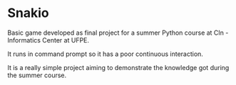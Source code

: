 # Snakio

Basic game developed as final project for a summer Python course at CIn - Informatics Center at UFPE.

It runs in command prompt so it has a poor continuous interaction.

It is a really simple project aiming to demonstrate the knowledge got during the summer course.

<!--Projeto simples desenvolvido para avaliação de um minicurso de féria sobre python no Centro de Informática (CIN) da Universidade Federal de Pernambuco.
O jogo é feito via prompt de comando, de forma que a interação continua é baixa.

Note que o script é simples, apenas para conhecimento.-->

